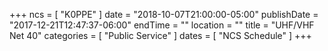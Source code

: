 +++
ncs = [ "K0PPE" ]
date = "2018-10-07T21:00:00-05:00"
publishDate = "2017-12-21T12:47:37-06:00"
endTime = ""
location = ""
title = "UHF/VHF Net 40"
categories = [ "Public Service" ]
dates = [ "NCS Schedule" ]
+++
